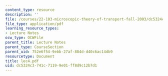 ```yaml
---
content_type: resource
description: ''
file: /courses/22-103-microscopic-theory-of-transport-fall-2003/dc5324c3741c71199e01ff8d9c12b7d1_lec4.pdf
file_type: application/pdf
learning_resource_types:
- Lecture Notes
ocw_type: OCWFile
parent_title: Lecture Notes
parent_type: CourseSection
parent_uid: 752e6f54-9ebb-27af-884d-d40c6ac14db9
resourcetype: Document
title: lec4.pdf
uid: dc5324c3-741c-7119-9e01-ff8d9c12b7d1
---
```

